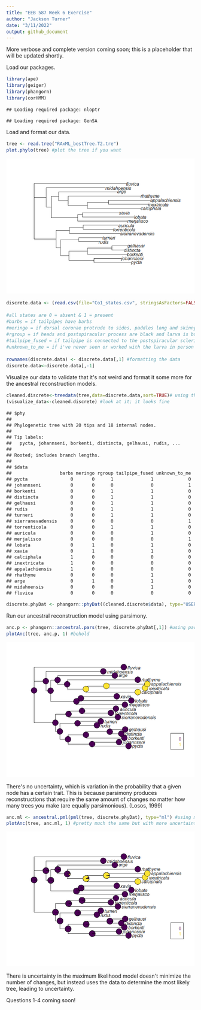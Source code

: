 ```yaml
---
title: "EEB 587 Week 6 Exercise"
author: "Jackson Turner"
date: "3/11/2022"
output: github_document
---
```


More verbose and complete version coming soon; this is a placeholder that will be updated shortly. 

Load our packages.


```r
library(ape)
library(geiger)
library(phangorn)
library(corHMM)
```

```
## Loading required package: nloptr
```

```
## Loading required package: GenSA
```
Load and format our data.

```r
tree <- read.tree("RAxML_bestTree.T2.tre")
plot.phylo(tree) #plot the tree if you want
```

![](Ancestral_Reconstruction_Exercise_files/figure-gfm/unnamed-chunk-2-1.png)<!-- -->

```r
discrete.data <- (read.csv(file="Co1_states.csv", stringsAsFactors=FALSE)) #read the csv file

#all states are 0 = absent & 1 = present
#barbs = if tailpipes have barbs 
#meringo = if dorsal coronae protrude to sides, paddles long and skinny
#rgroup = if heads and postspiracular process are black and larva is bulky
#tailpipe_fused = if tailpipe is connected to the postspiracular sclerite
#unknown_to_me = if i've never seen or worked with the larva in person

rownames(discrete.data) <- discrete.data[,1] #formatting the data
discrete.data<-discrete.data[,-1]
```
Visualize our data to validate that it's not weird and format it some more for the ancestral reconstruction models.

```r
cleaned.discrete<-treedata(tree,data=discrete.data,sort=TRUE)# using the treedata() function to quality check it
(visualize_data<-cleaned.discrete) #look at it; it looks fine
```

```
## $phy
## 
## Phylogenetic tree with 20 tips and 18 internal nodes.
## 
## Tip labels:
##   pycta, johannseni, borkenti, distincta, gelhausi, rudis, ...
## 
## Rooted; includes branch lengths.
## 
## $data
##                  barbs meringo rgroup tailpipe_fused unknown_to_me
## pycta                0       0      1              1             0
## johannseni           0       0      0              0             1
## borkenti             0       0      1              1             0
## distincta            0       0      1              1             0
## gelhausi             0       0      1              1             0
## rudis                0       0      1              1             0
## turneri              0       0      1              1             0
## sierranevadensis     0       0      0              0             1
## torrenticola         0       0      1              1             0
## auricula             0       0      0              1             0
## merjalisco           0       0      0              0             1
## lobata               0       1      0              1             0
## xavia                0       1      0              1             0
## calciphala           1       0      0              0             0
## inextricata          1       0      0              0             0
## appalachiensis       1       0      0              0             0
## rhathyme             0       0      0              1             0
## arge                 0       1      0              1             0
## midahoensis          0       0      0              1             0
## fluvica              0       0      0              0             0
```

```r
discrete.phyDat <- phangorn::phyDat((cleaned.discrete$data), type="USER",levels=c(0,1)) #formatting for functions later
```
Run our ancestral reconstruction model using parsimony.

```r
anc.p <- phangorn::ancestral.pars(tree, discrete.phyDat[,1]) #using parsimony for ancestral reconstruction
plotAnc(tree, anc.p, 1) #behold
```

![](Ancestral_Reconstruction_Exercise_files/figure-gfm/unnamed-chunk-4-1.png)<!-- -->

There's no uncertainty, which is variation in the probability that a given node has a certain trait. This is because parsimony produces reconstructions that require the same amount of changes no matter how many trees you make (are equally parsimonious). (Losos, 1999)

```r
anc.ml <- ancestral.pml(pml(tree, discrete.phyDat), type="ml") #using maximum likelihood for ancestral reconstruction
plotAnc(tree, anc.ml, 1) #pretty much the same but with more uncertainty
```

![](Ancestral_Reconstruction_Exercise_files/figure-gfm/unnamed-chunk-5-1.png)<!-- -->

There is uncertainty in the maximum likelihood model doesn't minimize the number of changes, but instead uses the data to determine the most likely tree, leading to uncertainty.

Questions 1-4 coming soon!
